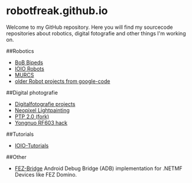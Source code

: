 # robotfreak.github.io

Welcome to my GitHub repository. Here you will find my sourcecode repositories about robotics, digital fotografie and other things I'm working on.

##Robotics

* [BoB Bipeds](BoB-Bipeds)
* [IOIO Robots](IOIO-Robots)
* [MURCS](MURCS)
* [older Robot projects from google-code](robotfreak)

##Digital photografie

* [Digitalfotografie projects](dfhacks)
* [Neopixel Lightpainting](Neopixel-Lightpainting)
* [PTP 2.0 (fork)](PTP_2.0)
* [Yongnuo RF603 hack](YongnuoRF)

##Tutorials

* [IOIO-Tutorials](IOIO-Tutorials)

##Other

* [FEZ-Bridge](FEZ-Bridge) Android Debug Bridge (ADB) implementation for .NETMF Devices like FEZ Domino.


